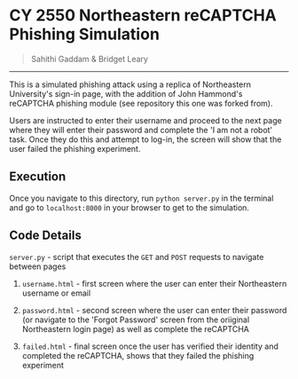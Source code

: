 # CY 2550 Northeastern reCAPTCHA Phishing Simulation

> Sahithi Gaddam & Bridget Leary

------------------------------

This is a simulated phishing attack using a replica of Northeastern University's sign-in page, with the addition of John Hammond's reCAPTCHA phishing module (see repository this one was forked from).

Users are instructed to enter their username and proceed to the next page where they will enter their password and complete the 'I am not a robot' task. Once they do this and attempt to log-in, the screen will show that the user failed the phishing experiment.

## Execution
Once you navigate to this directory, run `python server.py` in the terminal and go to `localhost:8000` in your browser to get to the simulation.

## Code Details

`server.py` - script that executes the `GET` and `POST` requests to navigate between pages


1.  `username.html` - first screen where the user can enter their Northeastern username or email

2. `password.html` - second screen where the user can enter their password (or navigate to the 'Forgot Password' screen from the oriiginal Northeastern login page) as well as complete the reCAPTCHA

3. `failed.html` - final screen once the user has verified their identity and completed the reCAPTCHA, shows that they failed the phishing experiment 